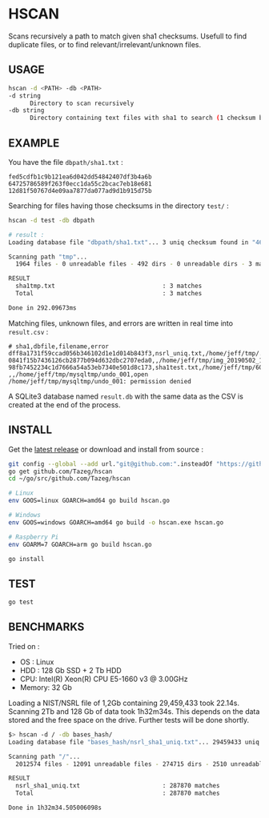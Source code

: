 # HSCAN

Scans recursively a path to match given sha1 checksums.
Usefull to find duplicate files, or to find relevant/irrelevant/unknown files.

## USAGE

```bash
hscan -d <PATH> -db <PATH>
-d string
      Directory to scan recursively
-db string
      Directory containing text files with sha1 to search (1 checksum by line)
```

## EXAMPLE

You have the file `dbpath/sha1.txt` :

```
fed5cdfb1c9b121ea6d042dd54842407df3b4a6b
64725786589f263f0ecc1da55c2bcac7eb18e681
12d81f50767d4e09aa7877da077ad9d1b915d75b
```

Searching for files having those checksums in the directory `test/` :

```bash
hscan -d test -db dbpath

# result :
Loading database file "dbpath/sha1.txt"... 3 uniq checksum found in "46.975µs"

Scanning path "tmp"...
  1964 files - 0 unreadable files - 492 dirs - 0 unreadable dirs - 3 matches

RESULT
  sha1tmp.txt                              : 3 matches
  Total                                    : 3 matches

Done in 292.09673ms
```

Matching files, unknown files, and errors are written in real time into `result.csv` :

```csv
# sha1,dbfile,filename,error
dff8a1731f59ccad056b346102d1e1d014b843f3,nsrl_uniq.txt,/home/jeff/tmp/.vscode/settings.json,
0841f15b7436126cb2877b094d632dbc2707eda0,,/home/jeff/tmp/img_20190502_175115.jpg,
98fb7452234c1d7666a54a53eb7340e501d8c173,sha1test.txt,/home/jeff/tmp/602352874.jpg,
,,/home/jeff/tmp/mysqltmp/undo_001,open /home/jeff/tmp/mysqltmp/undo_001: permission denied
```

A SQLite3 database named `result.db` with the same data as the CSV is created at the end of the process.

## INSTALL

Get the [latest release](https://github.com/Tazeg/hscan/releases) or download and install from source :

```bash
git config --global --add url."git@github.com:".insteadOf "https://github.com/"
go get github.com/Tazeg/hscan
cd ~/go/src/github.com/Tazeg/hscan

# Linux
env GOOS=linux GOARCH=amd64 go build hscan.go

# Windows
env GOOS=windows GOARCH=amd64 go build -o hscan.exe hscan.go

# Raspberry Pi
env GOARM=7 GOARCH=arm go build hscan.go

go install
```

## TEST

```bash
go test
```

## BENCHMARKS

Tried on :

- OS : Linux
- HDD : 128 Gb SSD + 2 Tb HDD
- CPU: Intel(R) Xeon(R) CPU E5-1660 v3 @ 3.00GHz
- Memory: 32 Gb

Loading a NIST/NSRL file of 1,2Gb containing 29,459,433 took 22.14s.
Scanning 2Tb and 128 Gb of data took 1h32m34s. This depends on the data stored and the free space on the drive. Further tests will be done shortly.

```bash
$> hscan -d / -db bases_hash/
Loading database file "bases_hash/nsrl_sha1_uniq.txt"... 29459433 uniq checksum found in "22.146464941s"

Scanning path "/"...
  2012574 files - 12091 unreadable files - 274715 dirs - 2510 unreadable dirs - 287870 matches

RESULT
  nsrl_sha1_uniq.txt                       : 287870 matches
  Total                                    : 287870 matches

Done in 1h32m34.505006098s
```

